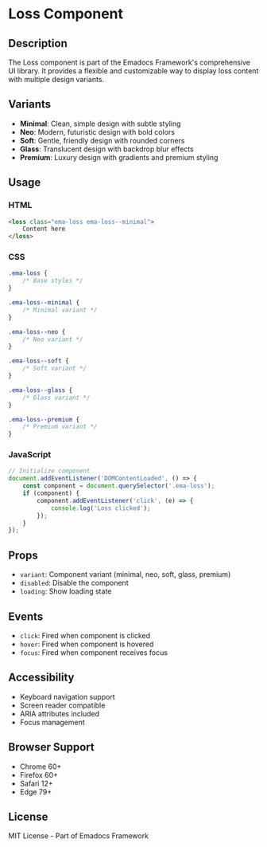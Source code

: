 # Loss Component

## Description
The Loss component is part of the Emadocs Framework's comprehensive UI library. It provides a flexible and customizable way to display loss content with multiple design variants.

## Variants
- **Minimal**: Clean, simple design with subtle styling
- **Neo**: Modern, futuristic design with bold colors
- **Soft**: Gentle, friendly design with rounded corners
- **Glass**: Translucent design with backdrop blur effects
- **Premium**: Luxury design with gradients and premium styling

## Usage

### HTML
```html
<loss class="ema-loss ema-loss--minimal">
    Content here
</loss>
```

### CSS
```css
.ema-loss {
    /* Base styles */
}

.ema-loss--minimal {
    /* Minimal variant */
}

.ema-loss--neo {
    /* Neo variant */
}

.ema-loss--soft {
    /* Soft variant */
}

.ema-loss--glass {
    /* Glass variant */
}

.ema-loss--premium {
    /* Premium variant */
}
```

### JavaScript
```javascript
// Initialize component
document.addEventListener('DOMContentLoaded', () => {
    const component = document.querySelector('.ema-loss');
    if (component) {
        component.addEventListener('click', (e) => {
            console.log('Loss clicked');
        });
    }
});
```

## Props
- `variant`: Component variant (minimal, neo, soft, glass, premium)
- `disabled`: Disable the component
- `loading`: Show loading state

## Events
- `click`: Fired when component is clicked
- `hover`: Fired when component is hovered
- `focus`: Fired when component receives focus

## Accessibility
- Keyboard navigation support
- Screen reader compatible
- ARIA attributes included
- Focus management

## Browser Support
- Chrome 60+
- Firefox 60+
- Safari 12+
- Edge 79+

## License
MIT License - Part of Emadocs Framework
